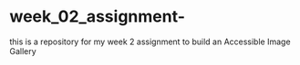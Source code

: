# week_02_assignment-
this is a repository for my week 2 assignment to build an  Accessible Image Gallery

